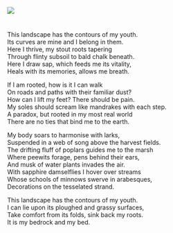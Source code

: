 <a href="https://www.kent-maps.online"><img src="https://kent-map.github.io/mdpress/juncture/ve-button.png"></a>
<param ve-config title="Ham Brooks, Seen from the Main Road" author="Diana Hirst" layout="vtl" 
banner="https://stor.artstor.org/stor/b4b1e2ee-a94d-4fd6-aec2-2bf7902abfb6">

<param ve-entity eid="Q3126292" aliases="Ham">

#

This landscape has the contours of my youth.   
Its curves are mine and I belong in them.   
Here I thrive, my stout roots tapering   
Through flinty subsoil to bald chalk beneath.   
Here I draw sap, which feeds me its vitality,    
Heals with its memories, allows me breath.   
<param ve-image url="https://upload.wikimedia.org/wikipedia/commons/thumb/b/b0/View_across_Ham_Brooks_-_geograph.org.uk_-_944615.jpg/640px-View_across_Ham_Brooks_-_geograph.org.uk_-_944615.jpg" label="View across Ham Brooks" attribution="Nick Smith" license="CC BY-SA 2.0">

If I am rooted, how is it I can walk   
On roads and paths with their familiar dust?   
How can I lift my feet?  There should be pain.   
My soles should scream like mandrakes with each step.   
A paradox, but rooted in my most real world   
There are no ties that bind me to the earth.   

My body soars to harmonise with larks,   
Suspended in a web of song above the harvest fields.   
The drifting fluff of poplars guides me to the marsh   
Where peewits forage, pens behind their ears,    
And musk of water plants invades the air.    
With sapphire damselflies I hover over streams   
Whose schools of minnows swerve in arabesques,   
Decorations on the tesselated strand.   

This landscape has the contours of my youth.   
I can lie upon its ploughed and grassy surfaces,   
Take comfort from its folds, sink back my roots.   
It is my bedrock and my bed.   
